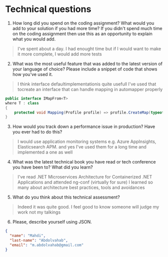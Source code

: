 # Technical questions

 1.  How long did you spend on the coding assignment? What would you add to your solution if you had more time? If you didn't spend much time on the coding assignment then use this as an opportunity to explain what you would add.
 
> I've spent about a day. I had enought time but if I would want to make it more complete, I would add more tests

 2. What was the most useful feature that was added to the latest version of your language of choice? Please include a snippet of code that shows how you've used it.
 > I think interface defaultimplementationis quite usefull
 > I've used that tocreate an interface that can handle mapping in automapper properly
 
```c#
public interface IMapFrom<T>
where T : class
{
    protected void Mapping(Profile profile) => profile.CreateMap(typeof(T), GetType());
}
```
3.  How would you track down a performance issue in production? Have you ever had to do this? 
 > I would use application monitoring systems e.g. Azure AppInsights, Elasticsearch APM. and yes I've used them for a long time and implemented a one as well
 
4. What was the latest technical book you have read or tech conference you have been to? What did you learn?

> I've read .NET Microservices Architecture for Containerized .NET Applications and attended ng-conf (virtually for sure)
> I learned so many about architecture best practices, tools and avoidances 

5. What do you think about this technical assessment?
> Indeed it was quite good. I feel good to know someone will judge my work not my talkings 

6. Please, describe yourself using JSON.
```json
{
  "name": "Mahdi",
  "last-name": "Abdolvahab",
  "email": "m.abdolvahab@gmail.com"
}
```
